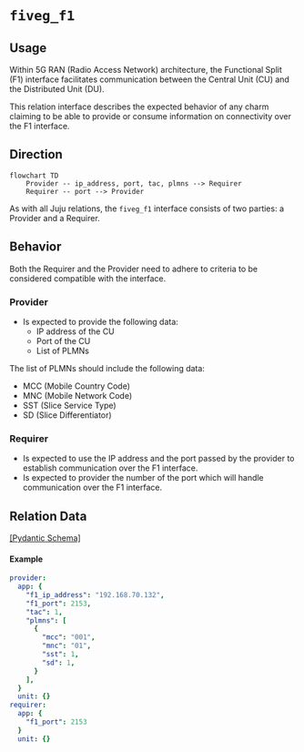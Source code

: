 # `fiveg_f1`

## Usage

Within 5G RAN (Radio Access Network) architecture, the Functional Split (F1) interface facilitates communication between the Central Unit (CU) and the Distributed Unit (DU).

This relation interface describes the expected behavior of any charm claiming to be able to provide or consume information on connectivity over the F1 interface.

## Direction

```mermaid
flowchart TD
    Provider -- ip_address, port, tac, plmns --> Requirer
    Requirer -- port --> Provider
```

As with all Juju relations, the `fiveg_f1` interface consists of two parties: a Provider and a Requirer.

## Behavior

Both the Requirer and the Provider need to adhere to criteria to be considered compatible with the interface.

### Provider

- Is expected to provide the following data:
  - IP address of the CU
  - Port of the CU
  - List of PLMNs

The list of PLMNs should include the following data:
  - MCC (Mobile Country Code)
  - MNC (Mobile Network Code)
  - SST (Slice Service Type)
  - SD (Slice Differentiator)

### Requirer

- Is expected to use the IP address and the port passed by the provider to establish communication over the F1 interface.
- Is expected to provider the number of the port which will handle communication over the F1 interface.

## Relation Data

[\[Pydantic Schema\]](./schema.py)

#### Example

```yaml
provider:
  app: {
    "f1_ip_address": "192.168.70.132",
    "f1_port": 2153,
    "tac": 1,
    "plmns": [
      {
        "mcc": "001",
        "mnc": "01",
        "sst": 1,
        "sd": 1,
      }
    ],
  }
  unit: {}
requirer:
  app: {
    "f1_port": 2153
  }
  unit: {}
```
